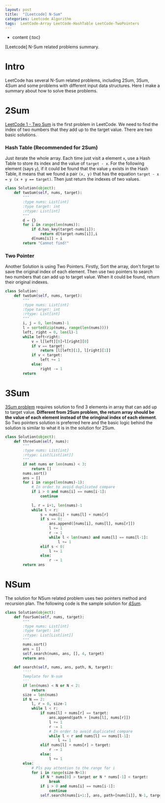 ```yaml
---
layout: post
title:  "[Leetcode] N-Sum"
categories: Leetcode Algorithm
tags:  LeetCode-Array LeetCode-HashTable LeetCode-TwoPointers
---
```


* content
{:toc}

[Leetcode] N-Sum related problems summary.





# Intro
LeetCode has several N-Sum related problems, including 2Sum, 3Sum, 4Sum and some problems with different input data structures. Here I make a summary about how to solve these problems.

# 2Sum
[LeetCode 1 - Two Sum](https://leetcode.com/problems/two-sum/) is the first problem in LeetCode. We need to find the index of two numbers that they add up to the target value. There are two basic solutions.
    
### Hash Table (Recommended for 2Sum)

Just iterate the whole array. Each time just visit a element ```x```, use a Hash Table to store its index and the value of ```target - x```. For the following element (says ```y```), if it could be found that the value ```y``` exists in the Hash Table, it means that we found a pair ```(x, y)``` that has the equation ```target - x = y (x + y == target)```. Then just return the indexes of two values.

```python
class Solution(object):
    def twoSum(self, nums, target):
        """
        :type nums: List[int]
        :type target: int
        :rtype: List[int]
        """
        d = {}
        for i in range(len(nums)):
            if d.has_key(target-nums[i]):
                return d[target-nums[i]],i
            d[nums[i]] = i
        return "Cannot find!"
```

### Two Pointer

Another Solution is using Two Pointers. Firstly, Sort the array, don't forget to save the original index of each element. Then use two pointers to search two numbers that can add up to target value. When it could be found, return their original indexes.

```python
class Solution:
    def twoSum(self, nums, target):
        """
        :type nums: List[int]
        :type target: int
        :rtype: List[int]
        """
        i, j = 0, len(nums)-1
        l = sorted(zip(nums, range(len(nums))))
        left, right = 0, len(l)-1
        while left<right:
            v = l[left][0]+l[right][0]
            if v == target:
                return [l[left][1], l[right][1]]
            if v < target:
                left += 1
            else:
                right -= 1
        return
```

# 3Sum

[3Sum problem](https://leetcode.com/problems/3sum/) requires solution to find 3 elements in array that can add up to target value. **Different from 2Sum problem, the return array should be the value of each element instead of the oringinal index of each element**. So Two pointers solution is preferred here and the basic logic behind the solution is similar to what it is in the solution for 2Sum.

```python
class Solution(object):
    def threeSum(self, nums):
        """
        :type nums: List[int]
        :rtype: List[List[int]]
        """
        if not nums or len(nums) < 3:
            return []
        nums.sort()
        ans = []
        for i in range(len(nums)-1):
            # In order to avoid duplicated compare
            if i > 0 and nums[i] == nums[i-1]:
                continue
        
            l, r = i+1, len(nums)-1
            while l < r:
                s = nums[i] + nums[l] + nums[r]
                if s == 0:
                    ans.append([nums[i], nums[l], nums[r]])
                    l += 1
                    r -= 1
                    while l < len(nums) and nums[l] == nums[l-1]:
                        l += 1
                elif s < 0:
                    l += 1
                else:
                    r -= 1
        return ans
```

# NSum

The solution for NSum related problem uses two pointers method and recursion plan. The following code is the sample solution for [4Sum](https://leetcode.com/problems/4sum).

```python
class Solution(object):
    def fourSum(self, nums, target):
        """
        :type nums: List[int]
        :type target: int
        :rtype: List[List[int]]
        """
        nums.sort()
        ans = []
        self.search(nums, ans, [], 4, target)
        return ans
    
    def search(self, nums, ans, path, N, target):
        ''''
        Template for N-sum
        '''
        if len(nums) < N or N < 2:
            return
        size = len(nums)
        if N == 2:
            l, r = 0, size-1
            while l < r:
                if nums[l] + nums[r] == target:
                    ans.append(path + [nums[l], nums[r]])
                    l += 1
                    r -= 1
                    # In order to avoid duplicated compare
                    while l < r and nums[l] == nums[l-1]:
                        l += 1
                elif nums[l] + nums[r] > target:
                    r -= 1
                else:
                    l += 1
        else:
            # Pls pay attention to the range for i
            for i in range(size-N+1):
                if N * nums[0] > target or N * nums[-1] < target:
                    break
                if i > 0 and nums[i] == nums[i-1]:
                    continue
                self.search(nums[i+1:], ans, path+[nums[i]], N-1, target-nums[i])
```